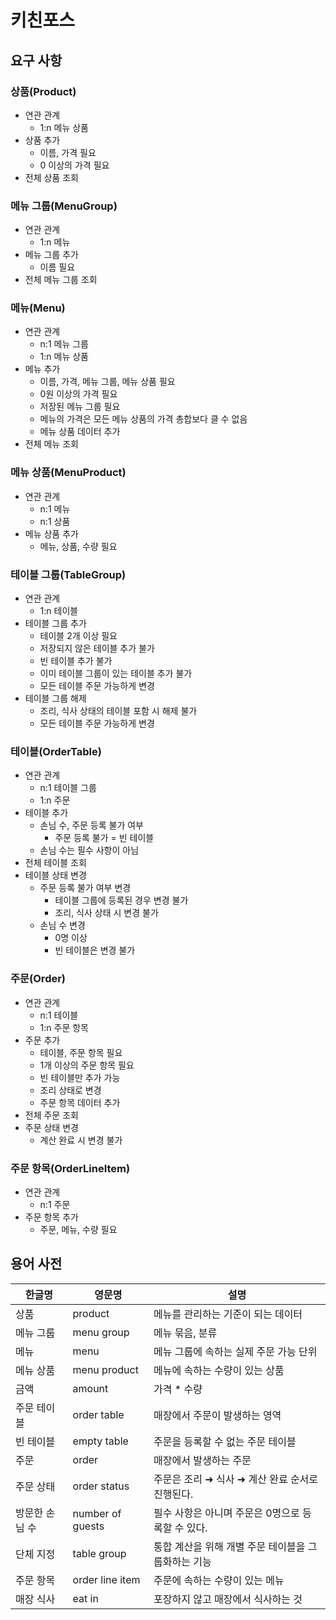 # 키친포스

## 요구 사항

### 상품(Product)
- 연관 관계
    - 1:n 메뉴 상품
- 상품 추가
    - 이름, 가격 필요
    - 0 이상의 가격 필요
- 전체 상품 조회

### 메뉴 그룹(MenuGroup)
- 연관 관계
    - 1:n 메뉴
- 메뉴 그룹 추가
    - 이름 필요
- 전체 메뉴 그룹 조회

### 메뉴(Menu)
- 연관 관계
    - n:1 메뉴 그룹
    - 1:n 메뉴 상품
- 메뉴 추가
    - 이름, 가격, 메뉴 그룹, 메뉴 상품 필요
    - 0원 이상의 가격 필요
    - 저장된 메뉴 그룹 필요
    - 메뉴의 가격은 모든 메뉴 상품의 가격 총합보다 클 수 없음
    - 메뉴 상품 데이터 추가
- 전체 메뉴 조회

### 메뉴 상품(MenuProduct)
- 연관 관계
    - n:1 메뉴
    - n:1 상품
- 메뉴 상품 추가
    - 메뉴, 상품, 수량 필요

### 테이블 그룹(TableGroup)
- 연관 관계
    - 1:n 테이블
- 테이블 그룹 추가
    - 테이블 2개 이상 필요
    - 저장되지 않은 테이블 추가 불가
    - 빈 테이블 추가 불가
    - 이미 테이블 그룹이 있는 테이블 추가 불가
    - 모든 테이블 주문 가능하게 변경
- 테이블 그룹 해제
    - 조리, 식사 상태의 테이블 포함 시 해제 불가
    - 모든 테이블 주문 가능하게 변경

### 테이블(OrderTable)
- 연관 관계
    - n:1 테이블 그룹
    - 1:n 주문
- 테이블 추가
    - 손님 수, 주문 등록 불가 여부
        - 주문 등록 불가 = 빈 테이블
    - 손님 수는 필수 사항이 아님
- 전체 테이블 조회
- 테이블 상태 변경
    - 주문 등록 불가 여부 변경
        - 테이블 그룹에 등록된 경우 변경 불가
        - 조리, 식사 상태 시 변경 불가
    - 손님 수 변경
        - 0명 이상
        - 빈 테이블은 변경 불가
  
### 주문(Order)
- 연관 관계
    - n:1 테이블
    - 1:n 주문 항목
- 주문 추가
    - 테이블, 주문 항목 필요
    - 1개 이상의 주문 항목 필요
    - 빈 테이블만 추가 가능
    - 조리 상태로 변경
    - 주문 항목 데이터 추가
- 전체 주문 조회
- 주문 상태 변경
    - 계산 완료 시 변경 불가

### 주문 항목(OrderLineItem)
- 연관 관계
    - n:1 주문
- 주문 항목 추가
    - 주문, 메뉴, 수량 필요

## 용어 사전

| 한글명 | 영문명 | 설명 |
| --- | --- | --- |
| 상품 | product | 메뉴를 관리하는 기준이 되는 데이터 |
| 메뉴 그룹 | menu group | 메뉴 묶음, 분류 |
| 메뉴 | menu | 메뉴 그룹에 속하는 실제 주문 가능 단위 |
| 메뉴 상품 | menu product | 메뉴에 속하는 수량이 있는 상품 |
| 금액 | amount | 가격 * 수량 |
| 주문 테이블 | order table | 매장에서 주문이 발생하는 영역 |
| 빈 테이블 | empty table | 주문을 등록할 수 없는 주문 테이블 |
| 주문 | order | 매장에서 발생하는 주문 |
| 주문 상태 | order status | 주문은 조리 ➜ 식사 ➜ 계산 완료 순서로 진행된다. |
| 방문한 손님 수 | number of guests | 필수 사항은 아니며 주문은 0명으로 등록할 수 있다. |
| 단체 지정 | table group | 통합 계산을 위해 개별 주문 테이블을 그룹화하는 기능 |
| 주문 항목 | order line item | 주문에 속하는 수량이 있는 메뉴 |
| 매장 식사 | eat in | 포장하지 않고 매장에서 식사하는 것 |
